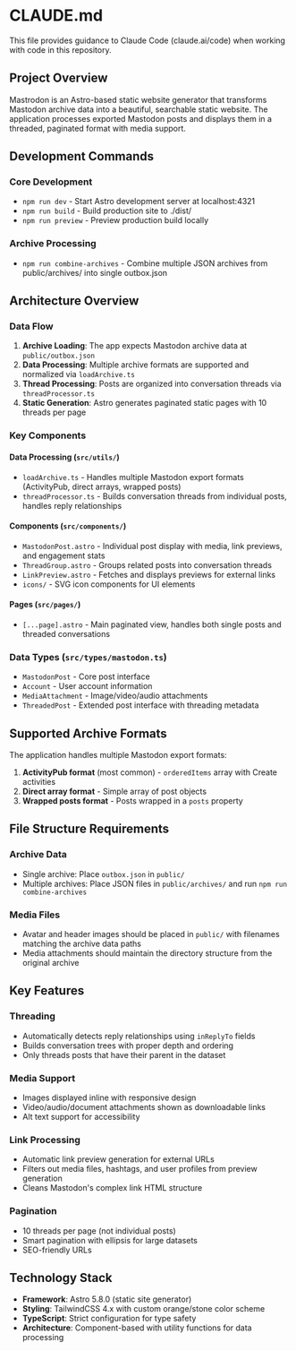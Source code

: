 # CLAUDE.md

This file provides guidance to Claude Code (claude.ai/code) when working with code in this repository.

## Project Overview

Mastrodon is an Astro-based static website generator that transforms Mastodon archive data into a beautiful, searchable static website. The application processes exported Mastodon posts and displays them in a threaded, paginated format with media support.

## Development Commands

### Core Development
- `npm run dev` - Start Astro development server at localhost:4321
- `npm run build` - Build production site to ./dist/
- `npm run preview` - Preview production build locally

### Archive Processing
- `npm run combine-archives` - Combine multiple JSON archives from public/archives/ into single outbox.json

## Architecture Overview

### Data Flow
1. **Archive Loading**: The app expects Mastodon archive data at `public/outbox.json`
2. **Data Processing**: Multiple archive formats are supported and normalized via `loadArchive.ts`
3. **Thread Processing**: Posts are organized into conversation threads via `threadProcessor.ts`
4. **Static Generation**: Astro generates paginated static pages with 10 threads per page

### Key Components

#### Data Processing (`src/utils/`)
- `loadArchive.ts` - Handles multiple Mastodon export formats (ActivityPub, direct arrays, wrapped posts)
- `threadProcessor.ts` - Builds conversation threads from individual posts, handles reply relationships

#### Components (`src/components/`)
- `MastodonPost.astro` - Individual post display with media, link previews, and engagement stats
- `ThreadGroup.astro` - Groups related posts into conversation threads
- `LinkPreview.astro` - Fetches and displays previews for external links
- `icons/` - SVG icon components for UI elements

#### Pages (`src/pages/`)
- `[...page].astro` - Main paginated view, handles both single posts and threaded conversations

### Data Types (`src/types/mastodon.ts`)
- `MastodonPost` - Core post interface
- `Account` - User account information  
- `MediaAttachment` - Image/video/audio attachments
- `ThreadedPost` - Extended post interface with threading metadata

## Supported Archive Formats

The application handles multiple Mastodon export formats:
1. **ActivityPub format** (most common) - `orderedItems` array with Create activities
2. **Direct array format** - Simple array of post objects
3. **Wrapped posts format** - Posts wrapped in a `posts` property

## File Structure Requirements

### Archive Data
- Single archive: Place `outbox.json` in `public/`
- Multiple archives: Place JSON files in `public/archives/` and run `npm run combine-archives`

### Media Files
- Avatar and header images should be placed in `public/` with filenames matching the archive data paths
- Media attachments should maintain the directory structure from the original archive

## Key Features

### Threading
- Automatically detects reply relationships using `inReplyTo` fields
- Builds conversation trees with proper depth and ordering
- Only threads posts that have their parent in the dataset

### Media Support
- Images displayed inline with responsive design
- Video/audio/document attachments shown as downloadable links
- Alt text support for accessibility

### Link Processing
- Automatic link preview generation for external URLs
- Filters out media files, hashtags, and user profiles from preview generation
- Cleans Mastodon's complex link HTML structure

### Pagination
- 10 threads per page (not individual posts)
- Smart pagination with ellipsis for large datasets
- SEO-friendly URLs

## Technology Stack

- **Framework**: Astro 5.8.0 (static site generator)
- **Styling**: TailwindCSS 4.x with custom orange/stone color scheme
- **TypeScript**: Strict configuration for type safety
- **Architecture**: Component-based with utility functions for data processing